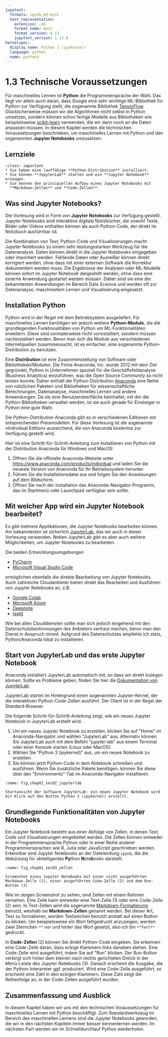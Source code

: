 ```yaml
---
jupytext:
  formats: ipynb,md:myst
  text_representation:
    extension: .md
    format_name: myst
    format_version: 0.13
    jupytext_version: 1.13.8
kernelspec:
  display_name: Python 3 (ipykernel)
  language: python
  name: python3
---
```


# 1.3 Technische Voraussetzungen

Für maschinelles Lernen ist **Python** die Programmiersprache der Wahl. Das
liegt vor allem auch daran, dass Google eine sehr wichtige ML-Bibliothek für
Python zur Verfügung stellt, die sogenannte Bibliothek
[TensorFlow](https://www.tensorflow.org). Glücklicherweise müssen wir die
Algorithmen nicht selbst in Python umsetzen, sondern können schon fertige
Modelle aus Bibliotheken wie beispielsweise
[scikit-learn](https://scikit-learn.org/stable/index.html) verwenden, die wir
dann noch an die Daten anpassen müssen. In diesem Kapitel werden die technischen
Voraussetzungen beschrieben, um maschinelles Lernen mit Python und den
sogenannten **Jupyter Notebooks** umzusetzen. 


## Lernziele

```{admonition} Lernziele
:class: important
* Sie haben eine lauffähige **Python-Distribution** installiert.
* Sie können **JupyterLab** starten und ein **Jupyter Notebook** erzeugen.
* Sie kennen den prinzipiellen Aufbau eines Jupyter Notebooks mit
  **Markdown-Zellen** und **Code-Zellen**.
```


## Was sind Jupyter Notebooks?

Die Vorlesung wird in Form von **Jupyter Notebooks** zur Verfügung gestellt.
Jupyter Notebooks sind interaktive digitale Notizbücher, die sowohl Texte,
Bilder oder Videos enthalten können als auch Python-Code, der direkt im
Notizbuch ausführbar ist. 

Die Kombination von Text, Python-Code und Visualisierungen macht Jupyter
Notebooks zu einem sehr leistungsstarken Werkzeug für die Datenanalyse. Daten
können direkt in die Jupyter Notebooks eingegeben oder importiert werden.
Fehlende Daten oder Ausreißer können direkt korrigiert werden, ohne dass mit
einer externen Software die Korrektur dokumentiert werden muss. Die Ergebnisse
der Analysen oder ML-Modelle können sofort im Jupyter Notebook dargestellt
werden, ohne dass eine externe Anwendung gestartet werden müssen. Daher sind sie
eine der bekanntesten Anwendungen im Bereich Data Science und werden oft zur
Datenanalyse, maschinellem Lernen und Visualisierung eingesetzt.


## Installation Python

Python wird in der Regel mit dem Betriebsystem ausgeliefert. Für maschinelles
Lernen benötigen wir jedoch weitere **Python-Module**, die die grundlegenden
Funktionalitäten von Python um ML-Funktionalitäten erweitern. Diese sind
normalerweise nicht vorinstalliert, sondern müssen nachinstalliert werden. Bevor
man sich die Module aus verschiedenen Internetquellen zusammensucht, ist es
einfacher, eine sogenannte Python-Distribution zu benutzen. 

Eine **Distribution** ist eine Zusammenstellung von Software oder
Bibliotheken/Modulen. Die Firma Anaconda, Inc. wurde 2012 mit dem Ziel
gegründet, Python in Unternehmen speziell für die Geschäftsfeldanalyse (Business
Analytics) einzuführen, was die Open Source Community so nicht leisten konnte.
Daher enthält die Python-Distribution [Anaconda](https://www.anaconda.com) eine
Reihe von nützlichen Paketen und Bibliotheken für wissenschaftliche
Berechnungen, Datenanalyse, maschinelles Lernen und andere Anwendungen. Da sie
eine Benutzeroberfläche beinhaltet, mit der die Python-Bibliotheken verwaltet
werden, ist sie auch gerade für Einsteiger in Python eine gute Wahl.

Die Python-Distribution Anaconda gibt es in verschiedenen Editionen mit
entsprechenden Preismodellen. Für diese Vorlesung ist die sogenannte »Individual
Edition« ausreichend, die von Anaconda kostenlos zur Verfügung gestellt wird.

Hier ist eine Schritt-für-Schritt-Anleitung zum Installieren von Python mit der
Distribution Anaconda für Windows und MacOS:

1. Öffnen Sie die offizielle Anaconda-Website unter
   https://www.anaconda.com/products/individual und laden Sie die neueste
   Version von Anaconda für Ihr Betriebssystem herunter.
2. Führen Sie die Installationsdatei aus und folgen Sie den Anweisungen auf dem
   Bildschirm. 
3. Öffnen Sie nach der Installation das Anaconda-Navigator-Programm, das im
   Startmenü oder Launchpad verfügbar sein sollte.


## Mit welcher App wird ein Jupyter Notebook bearbeitet?

Es gibt mehrere Applikationen, die Jupyter Notebooks bearbeiten können. Am
bekanntesten ist sicherlich [JupyterLab](https://jupyter.org), das wir auch in
dieser Vorlesung verwenden. Neben JupyterLab gibt es aber auch weitere
Möglichkeiten, um Jupyter Notebooks zu bearbeiten. 

Die beiden Entwicklungsumgebungen

* [PyCharm](https://www.jetbrains.com/help/pycharm/jupyter-notebook-support.html)
* [Microsoft Visual Studio Code](https://code.visualstudio.com/docs/datascience/jupyter-notebooks)

ermöglichen ebenfalls die direkte Bearbeitung von Jupyter Notebooks. Auch
zahlreiche Cloudanbieter bieten direkt das Bearbeiten und Ausführen von Jupyter
Notebooks an, z.B.

* [Google Colab](https://colab.research.google.com/notebook)
* [Microsoft Azure](https://learn.microsoft.com/en-us/azure/machine-learning/how-to-run-jupyter-notebooks)
* [Deepnote](https://deepnote.com)
* [replit](https://replit.com/template/jupyter-notebook)

Wie bei allen Clouddiensten sollte man sich jedoch eingehend mit den
Datenschutzbestimmungen des Anbieters vertraut machen, bevor man den Dienst in
Anspruch nimmt. Aufgrund des Datenschutzes empfehle ich stets, Python/Anaconda
lokal zu installieren.


## Start von JupyterLab und das erste Jupyter Notebook 

Anaconda installiert JupyterLab automatisch mit, so dass wir direkt loslegen
können. Sollte es Probleme geben, finden Sie hier die [Dokumentation von
JupyterLab](https://jupyterlab.readthedocs.io/en/stable/getting_started/overview.html).

JupyterLab startet im Hintergrund einen sogenannten Jupyter-Kernel, der die
interaktiven Python-Code-Zellen ausführt. Der Client ist in der Regel der
Standard-Browser.

Die folgende Schritt-für-Schritt-Anleitung zeigt, wie ein neues Jupyter Notebook
in JupyterLab erstellt wird.

1. Um ein neues Jupyter Notebook zu erstellen, klicken Sie auf "Home" im
   Anaconda-Navigator und wählen "JupyterLab" aus. Alternativ können Sie
   JupyterLab auch mit dem Befehl "jupyter-lab" aus einem Terminal oder einer
   Konsole starten (Linux oder MacOS).
2. Wählen Sie "Python 3 (ipykernel)" aus, um ein neues Notebook zu erstellen.
3. Sie können jetzt Python-Code in dem Notebook schreiben und ausführen. Wenn
   Sie zusätzliche Pakete benötigen, können Sie diese über den
   "Environments"-Tab im Anaconda-Navigator installieren.

```{figure} pics/fig_chap01_sec02_jupyterlab.png
:name: fig_chap01_sec02_jupyterlab

Startansicht der Software JupyterLab: ein neues Jupyter Notebook wird mit Klick auf den Button Python 3 (ipykernel) erstellt.
```


## Grundlegende Funktionalitäten von Jupyter Notebooks

Ein Jupyter Notebook besteht aus einer Abfolge von Zellen, in denen Text, Code
und Visualisierungen eingebettet werden. Die Zellen können entweder in der
Programmiersprache Python oder in einer Reihe anderer Programmiersprachen wie R,
Julia oder JavaScript geschrieben werden. Erkennbar sind Jupyter Notebooks an
der Dateiendung `ipynb`, die die Abkürzung für »**i**ntelligentes **Py**thon
**N**ote**b**ook« darstellt.

```{figure} pics/fig_chap01_sec03_zellen.png
:name: fig_chap01_sec03_zellen

Screenshot eines Jupyter Notebooks mit einer nicht ausgeführten Markdown-Zelle (1), einer ausgeführten Code-Zelle (2) und dem Run-Button (3)
```

Wie im obigen Screenshot zu sehen, sind Zellen mit einem Rahmen versehen. Eine
Zelle kann entweder eine Text-Zelle (1) oder eine Code-Zelle (2) sein. In
Text-Zellen wird die sogenannte
[Markdown-Formatierung](https://de.wikipedia.org/wiki/Markdown) benutzt, weshalb
sie **Markdown-Zellen** genannt werden. Bei dieser Art, Text zu formatieren,
werden Textzeichen benutzt anstatt auf einen Button zu klicken. Um
beispielsweise ein Wort fettgedruckt anzuzeigen, werden zwei Sternchen `**` vor
und hinter das Wort gesetzt, also ich bin `**fett**` gedruckt. 

In **Code-Zellen** (2) können Sie direkt Python-Code eingeben. Sie erkennen eine
Code-Zelle daran, dass eckige Klammern links daneben stehen. Eine Code-Zelle
wird ausgeführt, indem Sie auf "Run" klicken. Der Run-Button verbirgt sich
hinter dem kleinen nach rechts gerichteten Dreick in der Menü-Leiste des Jupyter
Notebooks (3). Danach erscheint die Ausgabe, die der Python-Interpreter ggf.
produziert. Wird eine Code-Zelle ausgeführt, so erscheint eine Zahl in den
eckigen Klammern. Diese Zahl zeigt die Reihenfolge an, in der Code-Zellen
ausgeführt wurden.

## Zusammenfassung und Ausblick

In diesem Kapitel haben wir uns mit den technischen Voraussetzungen für
maschinelles Lernen mit Python beschäftigt. Zum Standardwerkzeug im Bereich des
maschinellen Lernens sind die Jupyter Notebooks geworden, die wir in den
nächsten Kapiteln immer besser kennenlernen werden. Im nächsten Part werden wir
im Schnelldurchlauf Python wiederholen.